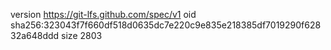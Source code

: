 version https://git-lfs.github.com/spec/v1
oid sha256:323043f7f660df518d0635dc7e220c9e835e218385df7019290f62832a648ddd
size 2803

